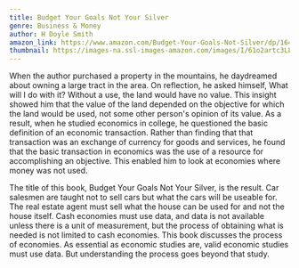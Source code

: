 ```yaml
---
title: Budget Your Goals Not Your Silver
genre: Business & Money
author: H Doyle Smith
amazon_link: https://www.amazon.com/Budget-Your-Goals-Not-Silver/dp/1648955517/ref=tmm_pap_swatch_0?_encoding=UTF8&qid=1642687944&sr=8-1
thumbnail: https://images-na.ssl-images-amazon.com/images/I/61o2artc3LL.jpg
---
```

When the author purchased a property in the mountains, he daydreamed about owning a large tract in the area. On reflection, he asked himself, What will I do with it? Without a use, the land would have no value. This insight showed him that the value of the land depended on the objective for which the land would be used, not some other person's opinion of its value. As a result, when he studied economics in college, he questioned the basic definition of an economic transaction. Rather than finding that that transaction was an exchange of currency for goods and services, he found that the basic transaction in economics was the use of a resource for accomplishing an objective. This enabled him to look at economies where money was not used.

The title of this book, Budget Your Goals Not Your Silver, is the result. Car salesmen are taught not to sell cars but what the cars will be useable for. The real estate agent must sell what the house can be used for and not the house itself. Cash economies must use data, and data is not available unless there is a unit of measurement, but the process of obtaining what is needed is not limited to cash economies. This book discusses the process of economies. As essential as economic studies are, valid economic studies must use data. But understanding the process goes beyond that study.